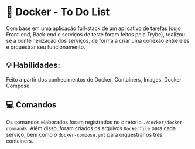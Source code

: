 # :whale2: Docker - To Do List
Com base em uma aplicação full-stack de um aplicativo de tarefas (cujo Front-end, Back-end e serviços de teste foram feitos pela Trybe), realizou-se a conteinerização dos serviços, de forma a criar uma conexão entre eles e orquestrar seu funcionamento.

## :bulb: Habilidades:
Feito a partir dos conhecimentos de Docker, Containers, Images, Docker Compose.

## :computer: Comandos
Os comandos elaborados foram registrados no diretório `./docker/docker-commands`. Além disso, foram criados os arquivos `Dockerfile` para cada serviço, bem como o `docker-compose.yml` para orquestrar os três containers.
